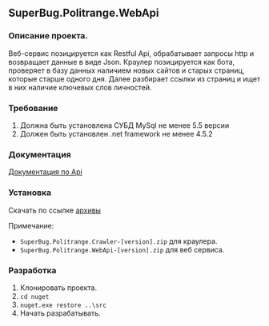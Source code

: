 ## SuperBug.Politrange.WebApi
### Описание проекта.
Веб-сервис позицируется как Restful Api, обрабатывает запросы http  и возвращает данные в виде Json.
Краулер позицируется как бота, проверяет в базу данных наличием новых сайтов и старых страниц, которые старше одного дня. Далее разбирает ссылки из страниц и ищет в них наличие ключевых слов личностей.

### Требование
1. Должна быть установлена СУБД MySql не менее 5.5 версии
2. Должен быть установлен .net framework не менее 4.5.2

### Документация
[Документация по Api](https://github.com/SuperBugCompany/politrange.webapi/wiki/%D0%94%D0%BE%D0%BA%D1%83%D0%BC%D0%B5%D0%BD%D1%82%D0%B0%D1%86%D0%B8%D1%8F-Api)

### Установка
Скачать по ссылке [архивы](https://github.com/SuperBugCompany/politrange.webapi/releases)

Примечание:
* `SuperBug.Politrange.Crawler-[version].zip` для краулера.
* `SuperBug.Politrange.WebApi-[version].zip` для веб сервиса.

### Разработка
1. Клонировать проекта.
2. ` cd nuget `
3. ` nuget.exe restore ..\src `
4. Начать разрабатывать.
